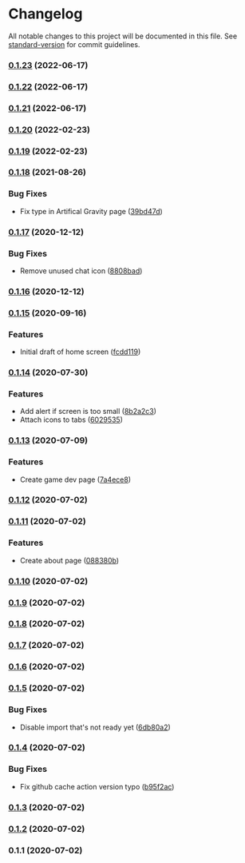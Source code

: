 # Changelog

All notable changes to this project will be documented in this file. See [standard-version](https://github.com/conventional-changelog/standard-version) for commit guidelines.

### [0.1.23](https://github.com/syy1125/syy-portfolio/compare/v0.1.20...v0.1.23) (2022-06-17)

### [0.1.22](https://github.com/syy1125/syy-portfolio/compare/v0.1.20...v0.1.22) (2022-06-17)

### [0.1.21](https://github.com/syy1125/syy-portfolio/compare/v0.1.20...v0.1.21) (2022-06-17)

### [0.1.20](https://github.com/syy1125/syy-portfolio/compare/v0.1.19...v0.1.20) (2022-02-23)

### [0.1.19](https://github.com/syy1125/syy-portfolio/compare/v0.1.18...v0.1.19) (2022-02-23)

### [0.1.18](https://github.com/syy1125/syy-portfolio/compare/v0.1.17...v0.1.18) (2021-08-26)


### Bug Fixes

* Fix type in Artifical Gravity page ([39bd47d](https://github.com/syy1125/syy-portfolio/commit/39bd47da4f80c5eaa26395a891197b4bb6834f7c))

### [0.1.17](https://github.com/syy1125/syy-portfolio/compare/v0.1.16...v0.1.17) (2020-12-12)


### Bug Fixes

* Remove unused chat icon ([8808bad](https://github.com/syy1125/syy-portfolio/commit/8808bad066420f29a4e2290b9a5dcdd04b29a538))

### [0.1.16](https://github.com/syy1125/syy-portfolio/compare/v0.1.15...v0.1.16) (2020-12-12)

### [0.1.15](https://github.com/syy1125/syy-portfolio/compare/v0.1.14...v0.1.15) (2020-09-16)


### Features

* Initial draft of home screen ([fcdd119](https://github.com/syy1125/syy-portfolio/commit/fcdd119f4668b4fbc7c36784eb195e05a5f76038))

### [0.1.14](https://github.com/syy1125/syy-portfolio/compare/v0.1.13...v0.1.14) (2020-07-30)


### Features

* Add alert if screen is too small ([8b2a2c3](https://github.com/syy1125/syy-portfolio/commit/8b2a2c32ddec34d5643ecb39c1c11c19c2f3ff33))
* Attach icons to tabs ([6029535](https://github.com/syy1125/syy-portfolio/commit/602953527e9143d946eca1897e2d1a375b9625bb))

### [0.1.13](https://github.com/syy1125/syy-portfolio/compare/v0.1.12...v0.1.13) (2020-07-09)


### Features

* Create game dev page ([7a4ece8](https://github.com/syy1125/syy-portfolio/commit/7a4ece822ed85ace463fd4d33d66bacdf02af49a))

### [0.1.12](https://github.com/syy1125/syy-portfolio/compare/v0.1.11...v0.1.12) (2020-07-02)

### [0.1.11](https://github.com/syy1125/syy-portfolio/compare/v0.1.10...v0.1.11) (2020-07-02)


### Features

* Create about page ([088380b](https://github.com/syy1125/syy-portfolio/commit/088380b7a139058f9baa9c2d7177a6aec55448ff))

### [0.1.10](https://github.com/syy1125/syy-portfolio/compare/v0.1.9...v0.1.10) (2020-07-02)

### [0.1.9](https://github.com/syy1125/syy-portfolio/compare/v0.1.8...v0.1.9) (2020-07-02)

### [0.1.8](https://github.com/syy1125/syy-portfolio/compare/v0.1.7...v0.1.8) (2020-07-02)

### [0.1.7](https://github.com/syy1125/syy-portfolio/compare/v0.1.6...v0.1.7) (2020-07-02)

### [0.1.6](https://github.com/syy1125/syy-portfolio/compare/v0.1.5...v0.1.6) (2020-07-02)

### [0.1.5](https://github.com/syy1125/syy-portfolio/compare/v0.1.4...v0.1.5) (2020-07-02)


### Bug Fixes

* Disable import that's not ready yet ([6db80a2](https://github.com/syy1125/syy-portfolio/commit/6db80a29270c454839cd26a65eedfcab5e7915e9))

### [0.1.4](https://github.com/syy1125/syy-portfolio/compare/v0.1.3...v0.1.4) (2020-07-02)


### Bug Fixes

* Fix github cache action version typo ([b95f2ac](https://github.com/syy1125/syy-portfolio/commit/b95f2ac2b8b27bd00e3c2e389b5bc3266451b384))

### [0.1.3](https://github.com/syy1125/syy-portfolio/compare/v0.1.2...v0.1.3) (2020-07-02)

### [0.1.2](https://github.com/syy1125/syy-portfolio/compare/v0.1.1...v0.1.2) (2020-07-02)

### 0.1.1 (2020-07-02)
